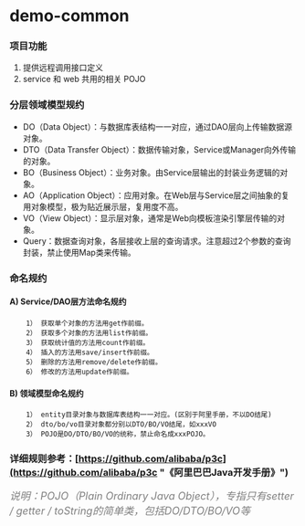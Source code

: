 # demo-common

### 项目功能
  1. 提供远程调用接口定义
  2. service 和 web 共用的相关 POJO

### 分层领域模型规约
  - DO（Data Object）：与数据库表结构一一对应，通过DAO层向上传输数据源对象。
  - DTO（Data Transfer Object）：数据传输对象，Service或Manager向外传输的对象。
  - BO（Business Object）：业务对象。由Service层输出的封装业务逻辑的对象。
  - AO（Application Object）：应用对象。在Web层与Service层之间抽象的复用对象模型，极为贴近展示层，复用度不高。
  - VO（View Object）：显示层对象，通常是Web向模板渲染引擎层传输的对象。
  - Query：数据查询对象，各层接收上层的查询请求。注意超过2个参数的查询封装，禁止使用Map类来传输。

### 命名规约
#### A) Service/DAO层方法命名规约
        1） 获取单个对象的方法用get作前缀。
        2） 获取多个对象的方法用list作前缀。
        3） 获取统计值的方法用count作前缀。
        4） 插入的方法用save/insert作前缀。
        5） 删除的方法用remove/delete作前缀。
        6） 修改的方法用update作前缀。
#### B) 领域模型命名规约
        1） entity目录对象与数据库表结构一一对应。(区别于阿里手册，不以DO结尾)
        2） dto/bo/vo目录对象都分别以DTO/BO/VO结尾，如xxxVO
        3） POJO是DO/DTO/BO/VO的统称，禁止命名成xxxPOJO。

### 详细规则参考：[https://github.com/alibaba/p3c](https://github.com/alibaba/p3c "《阿里巴巴Java开发手册》")


<font color=gray size=4>*说明：POJO（Plain Ordinary Java Object），专指只有setter / getter / toString的简单类，包括DO/DTO/BO/VO等*</font>
